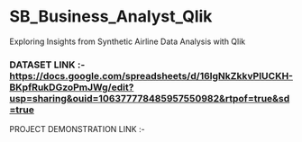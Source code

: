 # SB_Business_Analyst_Qlik
Exploring Insights from Synthetic Airline Data Analysis with Qlik
### DATASET LINK :- https://docs.google.com/spreadsheets/d/16lgNkZkkvPIUCKH-BKpfRukDGzoPmJWg/edit?usp=sharing&ouid=106377778485957550982&rtpof=true&sd=true

PROJECT DEMONSTRATION LINK :-
